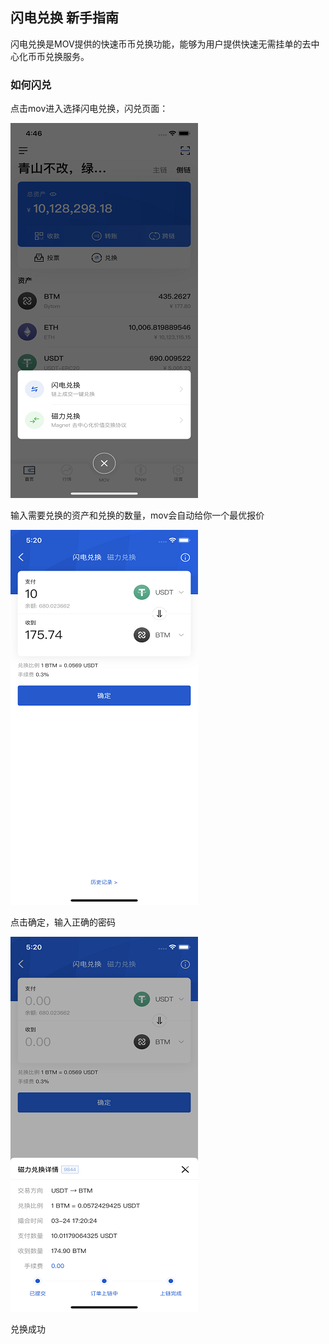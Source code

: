 ## 闪电兑换 新手指南

闪电兑换是MOV提供的快速币币兑换功能，能够为用户提供快速无需挂单的去中心化币币兑换服务。 

### 如何闪兑

点击mov进入选择闪电兑换，闪兑页面：

![](../images/flashswap1.png)

输入需要兑换的资产和兑换的数量，mov会自动给你一个最优报价

![](../images/flashswap2.png)

点击确定，输入正确的密码

![](../images/flashswap3.png)

兑换成功
